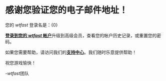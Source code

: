 ﻿# 感谢您验证您的电子邮件地址！

您的 *wtfast* 登录名是：{0}

[**登录到您的 *wtfast* 帐户**](https://secure.wtfast.com/member/Account/Login)升级到高级会员，查看您的帐户历史记录，或重置您的密码。

如果您需要帮助，请访问我们的[**支持中心**](http://support.wtfast.com)。我们随时乐意提供帮助！

祝您游戏愉快！

-*wtfast*团队